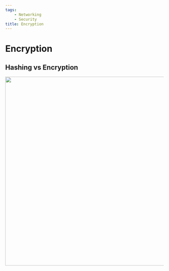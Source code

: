 ```yaml
---
tags:
    - Networking
    - Security
title: Encryption
---
```

# Encryption
## Hashing vs Encryption

<img src="../assets/Secure Access to Network Devices.png" width=600>

